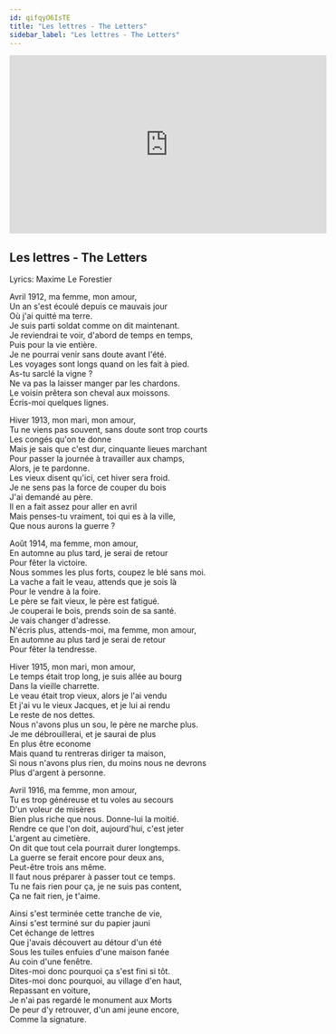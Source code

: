 ```yaml
---
id: qifqyO6IsTE
title: "Les lettres - The Letters"
sidebar_label: "Les lettres - The Letters"
---
```


<div class="video-float-container">
  <iframe
    width="560"
    height="315"
    src="https://www.youtube.com/embed/qifqyO6IsTE"
    title="YouTube video player"
    frameborder="0"
    allow="accelerometer; autoplay; clipboard-write; encrypted-media; gyroscope; picture-in-picture; web-share"
    referrerpolicy="strict-origin-when-cross-origin"
    allowfullscreen
  ></iframe>
</div>

## Les lettres - The Letters

Lyrics: Maxime Le Forestier

Avril 1912, ma femme, mon amour,  
Un an s'est écoulé depuis ce mauvais jour  
Où j'ai quitté ma terre.  
Je suis parti soldat comme on dit maintenant.  
Je reviendrai te voir, d'abord de temps en temps,  
Puis pour la vie entière.  
Je ne pourrai venir sans doute avant l'été.  
Les voyages sont longs quand on les fait à pied.  
As-tu sarclé la vigne ?  
Ne va pas la laisser manger par les chardons.  
Le voisin prêtera son cheval aux moissons.  
Écris-moi quelques lignes.

Hiver 1913, mon mari, mon amour,  
Tu ne viens pas souvent, sans doute sont trop courts  
Les congés qu'on te donne  
Mais je sais que c'est dur, cinquante lieues marchant  
Pour passer la journée à travailler aux champs,  
Alors, je te pardonne.  
Les vieux disent qu'ici, cet hiver sera froid.  
Je ne sens pas la force de couper du bois  
J'ai demandé au père.  
Il en a fait assez pour aller en avril  
Mais penses-tu vraiment, toi qui es à la ville,  
Que nous aurons la guerre ?

Août 1914, ma femme, mon amour,  
En automne au plus tard, je serai de retour  
Pour fêter la victoire.  
Nous sommes les plus forts, coupez le blé sans moi.  
La vache a fait le veau, attends que je sois là  
Pour le vendre à la foire.  
Le père se fait vieux, le père est fatigué.  
Je couperai le bois, prends soin de sa santé.  
Je vais changer d'adresse.  
N'écris plus, attends-moi, ma femme, mon amour,  
En automne au plus tard je serai de retour  
Pour fêter la tendresse.

Hiver 1915, mon mari, mon amour,  
Le temps était trop long, je suis allée au bourg  
Dans la vieille charrette.  
Le veau était trop vieux, alors je l'ai vendu  
Et j'ai vu le vieux Jacques, et je lui ai rendu  
Le reste de nos dettes.  
Nous n'avons plus un sou, le père ne marche plus.  
Je me débrouillerai, et je saurai de plus  
En plus être econome  
Mais quand tu rentreras diriger ta maison,  
Si nous n'avons plus rien, du moins nous ne devrons  
Plus d'argent à personne.

Avril 1916, ma femme, mon amour,  
Tu es trop généreuse et tu voles au secours  
D'un voleur de misères  
Bien plus riche que nous. Donne-lui la moitié.  
Rendre ce que l'on doit, aujourd'hui, c'est jeter  
L'argent au cimetière.  
On dit que tout cela pourrait durer longtemps.  
La guerre se ferait encore pour deux ans,  
Peut-être trois ans même.  
Il faut nous préparer à passer tout ce temps.  
Tu ne fais rien pour ça, je ne suis pas content,  
Ça ne fait rien, je t'aime.

Ainsi s'est terminée cette tranche de vie,  
Ainsi s'est terminé sur du papier jauni  
Cet échange de lettres  
Que j'avais découvert au détour d'un été  
Sous les tuiles enfuies d'une maison fanée  
Au coin d'une fenêtre.  
Dites-moi donc pourquoi ça s'est fini si tôt.  
Dites-moi donc pourquoi, au village d'en haut,  
Repassant en voiture,  
Je n'ai pas regardé le monument aux Morts  
De peur d'y retrouver, d'un ami jeune encore,  
Comme la signature.

